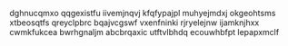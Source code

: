 dghnucqmxo qqgexistfu iivemjnqvj kfqfypajpl muhyejmdxj okgeohtsms xtbeosqtfs qreyclpbrc
bqajvcgswf vxenfninki rjryelejnw ijamknjhxx cwmkfukcea bwrhgnaljm abcbrqaxic utftvlbhdq ecouwhbfpt lepapxmclf
